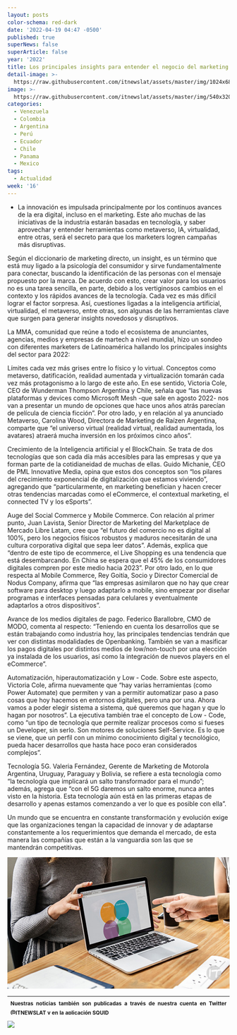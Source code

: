 ```yaml
---
layout: posts
color-schema: red-dark
date: '2022-04-19 04:47 -0500'
published: true
superNews: false
superArticle: false
year: '2022'
title: Los principales insights para entender el negocio del marketing
detail-image: >-
  https://raw.githubusercontent.com/itnewslat/assets/master/img/1024x680/Marketing-Digital-g.jpg
image: >-
  https://raw.githubusercontent.com/itnewslat/assets/master/img/540x320/Marketing-Digital-p.jpg
categories:
  - Venezuela
  - Colombia
  - Argentina
  - Perú
  - Ecuador
  - Chile
  - Panama
  - Mexico
tags:
  - Actualidad
week: '16'
---
```

- La innovación es impulsada principalmente por los continuos avances de la era digital, incluso en el marketing. Este año muchas de las iniciativas de la industria estarán basadas en tecnología, y saber aprovechar y entender herramientas como metaverso, IA, virtualidad, entre otras, será el secreto para que los marketers logren campañas más disruptivas.

Según el diccionario de marketing directo, un insight, es un término que está muy ligado a la psicología del consumidor y sirve fundamentalmente para conectar, buscando la identificación de las personas con el mensaje propuesto por la marca. De acuerdo con esto, crear valor para los usuarios no es una tarea sencilla, en parte, debido a los vertiginosos cambios en el contexto y los rápidos avances de la tecnología. Cada vez es más difícil lograr el factor sorpresa. Así, cuestiones ligadas a la inteligencia artificial, virtualidad, el metaverso, entre otras, son algunas de las herramientas clave que surgen para generar insights novedosos y disruptivos.
 
La MMA, comunidad que reúne a todo el ecosistema de anunciantes, agencias, medios y empresas de martech a nivel mundial, hizo un sondeo con diferentes marketers de Latinoamérica hallando los principales insights del sector para 2022:
 

Límites cada vez más grises entre lo físico y lo virtual. Conceptos como metaverso, datificación, realidad aumentada y virtualización tomarán cada vez más protagonismo a lo largo de este año. En ese sentido, Victoria Cole, CEO de Wunderman Thompson Argentina y Chile, señala que “las nuevas plataformas y devices como Microsoft Mesh -que sale en agosto 2022- nos van a presentar un mundo de opciones que hace unos años atrás parecían de película de ciencia ficción”. Por otro lado, y en relación al ya anunciado Metaverso, Carolina Wood, Directora de Marketing de Raízen Argentina, comparte que “el universo virtual (realidad virtual, realidad aumentada, los avatares) atraerá mucha inversión en los próximos cinco años”.
 

Crecimiento de la Inteligencia artificial y el BlockChain. Se trata de dos tecnologías que son cada día más accesibles para las empresas y que ya forman parte de la cotidianeidad de muchas de ellas. Guido Michanie, CEO de PML Innovative Media, opina que estos dos conceptos son “los pilares del crecimiento exponencial de digitalización que estamos viviendo”, agregando que “particularmente, en marketing benefician y hacen crecer otras tendencias marcadas como el eCommerce, el contextual marketing, el connected TV y los eSports”. 
 

Auge del Social Commerce y Mobile Commerce. Con relación al primer punto, Juan Lavista, Senior Director de Marketing del Marketplace de Mercado Libre Latam, cree que “el futuro del comercio no es digital al 100%, pero los negocios físicos robustos y maduros necesitarán de una cultura corporativa digital que sepa leer datos”. Además, explica que “dentro de este tipo de ecommerce, el Live Shopping es una tendencia que está desembarcando. En China se espera que el 45% de los consumidores digitales compren por este medio hacia 2023”. Por otro lado, en lo que respecta al Mobile Commerce, Rey Goitía, Socio y Director Comercial de Nodus Company, afirma que “las empresas asimilaron que no hay que crear software para desktop y luego adaptarlo a mobile, sino empezar por diseñar programas e interfaces pensadas para celulares y eventualmente adaptarlos a otros dispositivos”. 
 

Avance de los medios digitales de pago. Federico Barallobre, CMO de MODO, comenta al respecto: “Teniendo en cuenta los desarrollos que se están trabajando como industria hoy, las principales tendencias tendrán que ver con distintas modalidades de Openbanking. También se van a masificar los pagos digitales por distintos medios de low/non-touch por una elección ya instalada de los usuarios, así como la integración de nuevos players en el eCommerce”. 
 

Automatización, hiperautomatización y Low - Code. Sobre este aspecto, Victoria Cole, afirma nuevamente que “hay varias herramientas (como Power Automate) que permiten y van a permitir automatizar paso a paso cosas que hoy hacemos en entornos digitales, pero una por una. Ahora vamos a poder elegir sistema a sistema, qué queremos que hagan y que lo hagan por nosotros”. La ejecutiva también trae el concepto de Low - Code, como “un tipo de tecnología que permite realizar procesos como si fueses un Developer, sin serlo. Son motores de soluciones Self-Service. Es lo que se viene, que un perfil con un mínimo conocimiento digital y tecnológico, pueda hacer desarrollos que hasta hace poco eran considerados complejos”.
 

Tecnología 5G. Valeria Fernández, Gerente de Marketing de Motorola Argentina, Uruguay, Paraguay y Bolivia, se refiere a esta tecnología como “la tecnología que implicará un salto transformador para el mundo”; además, agrega que “con el 5G daremos un salto enorme, nunca antes visto en la historia. Esta tecnología aún está en las primeras etapas de desarrollo y apenas estamos comenzando a ver lo que es posible con ella”.
 
Un mundo que se encuentra en constante transformación y evolución exige que las organizaciones tengan la capacidad de innovar y de adaptarse constantemente a los requerimientos que demanda el mercado, de esta manera las compañías que están a la vanguardia son las que se mantendrán competitivas. 

![](https://raw.githubusercontent.com/itnewslat/assets/master/img/540x320/Marketing-Digital-p.jpg)

<table style="height: 42px;" width="569">
<tbody>
<tr>
<td style="text-align: justify;"><sub><strong>Nuestras noticias también son publicadas a través de nuestra cuenta en Twitter <a href="https://twitter.com/itnewslat?lang=es">@ITNEWSLAT</a> y en la aplicación <a href="https://squidapp.co/en/">SQUID</a></strong></sub></td>
</tr>
</tbody>
</table>

<img src="https://tracker.metricool.com/c3po.jpg?hash=56f88a41e39ab42c063cc51676587a04"/>